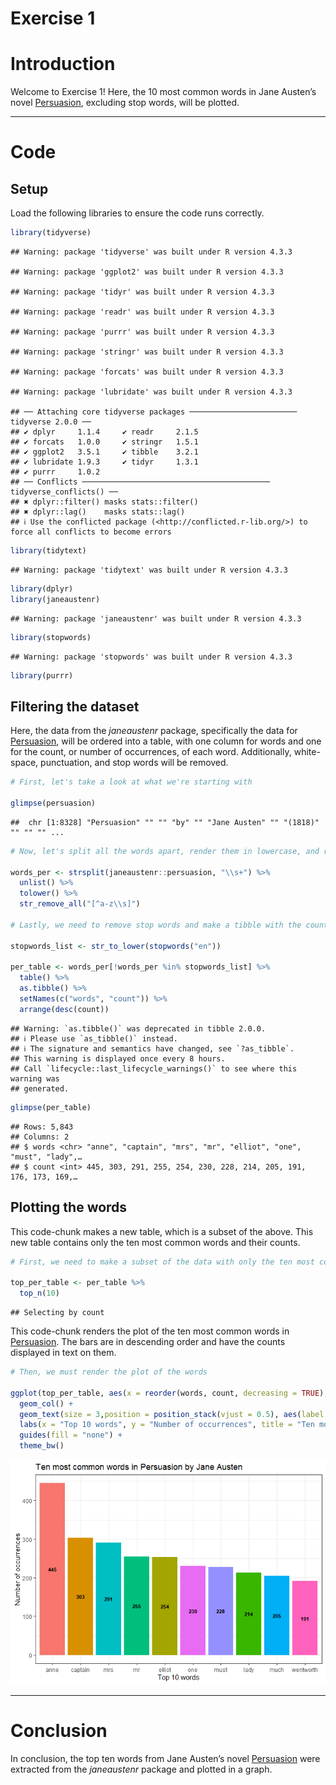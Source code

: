 Exercise 1
================

# Introduction

Welcome to Exercise 1! Here, the 10 most common words in Jane Austen’s
novel <u>Persuasion</u>, excluding stop words, will be plotted.

------------------------------------------------------------------------

# Code

## Setup

Load the following libraries to ensure the code runs correctly.

``` r
library(tidyverse)
```

    ## Warning: package 'tidyverse' was built under R version 4.3.3

    ## Warning: package 'ggplot2' was built under R version 4.3.3

    ## Warning: package 'tidyr' was built under R version 4.3.3

    ## Warning: package 'readr' was built under R version 4.3.3

    ## Warning: package 'purrr' was built under R version 4.3.3

    ## Warning: package 'stringr' was built under R version 4.3.3

    ## Warning: package 'forcats' was built under R version 4.3.3

    ## Warning: package 'lubridate' was built under R version 4.3.3

    ## ── Attaching core tidyverse packages ──────────────────────── tidyverse 2.0.0 ──
    ## ✔ dplyr     1.1.4     ✔ readr     2.1.5
    ## ✔ forcats   1.0.0     ✔ stringr   1.5.1
    ## ✔ ggplot2   3.5.1     ✔ tibble    3.2.1
    ## ✔ lubridate 1.9.3     ✔ tidyr     1.3.1
    ## ✔ purrr     1.0.2     
    ## ── Conflicts ────────────────────────────────────────── tidyverse_conflicts() ──
    ## ✖ dplyr::filter() masks stats::filter()
    ## ✖ dplyr::lag()    masks stats::lag()
    ## ℹ Use the conflicted package (<http://conflicted.r-lib.org/>) to force all conflicts to become errors

``` r
library(tidytext)
```

    ## Warning: package 'tidytext' was built under R version 4.3.3

``` r
library(dplyr)
library(janeaustenr)
```

    ## Warning: package 'janeaustenr' was built under R version 4.3.3

``` r
library(stopwords)
```

    ## Warning: package 'stopwords' was built under R version 4.3.3

``` r
library(purrr)
```

## Filtering the dataset

Here, the data from the *janeaustenr* package, specifically the data for
<u>Persuasion</u>, will be ordered into a table, with one column for
words and one for the count, or number of occurrences, of each word.
Additionally, white-space, punctuation, and stop words will be removed.

``` r
# First, let's take a look at what we're starting with

glimpse(persuasion)
```

    ##  chr [1:8328] "Persuasion" "" "" "by" "" "Jane Austen" "" "(1818)" "" "" "" ...

``` r
# Now, let's split all the words apart, render them in lowercase, and remove whitespace

words_per <- strsplit(janeaustenr::persuasion, "\\s+") %>%
  unlist() %>%
  tolower() %>%
  str_remove_all("[^a-z\\s]")

# Lastly, we need to remove stop words and make a tibble with the counts of each word

stopwords_list <- str_to_lower(stopwords("en"))

per_table <- words_per[!words_per %in% stopwords_list] %>%
  table() %>%
  as.tibble() %>%
  setNames(c("words", "count")) %>%
  arrange(desc(count))
```

    ## Warning: `as.tibble()` was deprecated in tibble 2.0.0.
    ## ℹ Please use `as_tibble()` instead.
    ## ℹ The signature and semantics have changed, see `?as_tibble`.
    ## This warning is displayed once every 8 hours.
    ## Call `lifecycle::last_lifecycle_warnings()` to see where this warning was
    ## generated.

``` r
glimpse(per_table)
```

    ## Rows: 5,843
    ## Columns: 2
    ## $ words <chr> "anne", "captain", "mrs", "mr", "elliot", "one", "must", "lady",…
    ## $ count <int> 445, 303, 291, 255, 254, 230, 228, 214, 205, 191, 176, 173, 169,…

## Plotting the words

This code-chunk makes a new table, which is a subset of the above. This
new table contains only the ten most common words and their counts.

``` r
# First, we need to make a subset of the data with only the ten most common words

top_per_table <- per_table %>%
  top_n(10)
```

    ## Selecting by count

This code-chunk renders the plot of the ten most common words in
<u>Persuasion</u>. The bars are in descending order and have the counts
displayed in text on them.

``` r
# Then, we must render the plot of the words

ggplot(top_per_table, aes(x = reorder(words, count, decreasing = TRUE), y = count, fill = words)) +
  geom_col() +
  geom_text(size = 3,position = position_stack(vjust = 0.5), aes(label = count, fontface = "bold")) + 
  labs(x = "Top 10 words", y = "Number of occurrences", title = "Ten most common words in Persuasion by Jane Austen") +
  guides(fill = "none") +
  theme_bw()
```

![](Exercise-1---Plotting-Common-Words_files/figure-gfm/plot-1.png)<!-- -->

------------------------------------------------------------------------

# Conclusion

In conclusion, the top ten words from Jane Austen’s novel
<u>Persuasion</u> were extracted from the *janeaustenr* package and
plotted in a graph.
